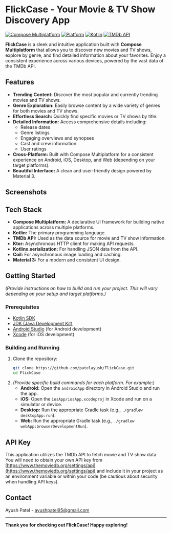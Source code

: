 # FlickCase - Your Movie & TV Show Discovery App

[![Compose Multiplatform](https://img.shields.io/badge/Compose%20Multiplatform-1.7.x-brightgreen)](https://kotlinlang.org/docs/compose-multiplatform.html)
[![Platform](https://img.shields.io/badge/platform-Android%20%7C%20iOS%20%7C%20Desktop%20%7C%20Web-lightgrey)](https://kotlinlang.org/docs/compose-multiplatform.html)
[![Kotlin](https://img.shields.io/badge/Kotlin-2.1.20-blue.svg)](https://kotlinlang.org/)
[![TMDb API](https://img.shields.io/badge/TMDb%20API-Used-yellow)](https://www.themoviedb.org/documentation/api)

**FlickCase** is a sleek and intuitive application built with **Compose Multiplatform** that allows you to discover new movies and TV shows, explore by genre, and find detailed information about your favorites. Enjoy a consistent experience across various devices, powered by the vast data of the TMDb API.

## Features

* **Trending Content:** Discover the most popular and currently trending movies and TV shows.
* **Genre Exploration:** Easily browse content by a wide variety of genres for both movies and TV shows.
* **Effortless Search:** Quickly find specific movies or TV shows by title.
* **Detailed Information:** Access comprehensive details including:
    * Release dates
    * Genre listings
    * Engaging overviews and synopses
    * Cast and crew information
    * User ratings
* **Cross-Platform:** Built with Compose Multiplatform for a consistent experience on Android, iOS, Desktop, and Web (depending on your target platforms).
* **Beautiful Interface:** A clean and user-friendly design powered by Material 3.

## Screenshots

## Tech Stack

* **Compose Multiplatform:** A declarative UI framework for building native applications across multiple platforms.
* **Kotlin:** The primary programming language.
* **TMDb API:** Used as the data source for movie and TV show information.
* **Ktor:** Asynchronous HTTP client for making API requests.
* **Kotlinx.serialization:** For handling JSON data from the API.
* **Coil:** For asynchronous image loading and caching.
* **Material 3:** For a modern and consistent UI design.

## Getting Started

*(Provide instructions on how to build and run your project. This will vary depending on your setup and target platforms.)*

### Prerequisites

* [Kotlin SDK](https://kotlinlang.org/docs/getting-started.html)
* [JDK (Java Development Kit)](https://openjdk.java.net/)
* [Android Studio](https://developer.android.com/studio/) (for Android development)
* [Xcode](https://developer.apple.com/xcode/) (for iOS development)

### Building and Running

1.  Clone the repository:
    ```bash
    git clone https://github.com/patelayush/FlickCase.git
    cd FlickCase
    ```
2.  *(Provide specific build commands for each platform. For example:)*
    * **Android:** Open the `androidApp` directory in Android Studio and run the app.
    * **iOS:** Open the `iosApp/iosApp.xcodeproj` in Xcode and run on a simulator or device.
    * **Desktop:** Run the appropriate Gradle task (e.g., `./gradlew desktopApp:run`).
    * **Web:** Run the appropriate Gradle task (e.g., `./gradlew webApp:browserDevelopmentRun`).

## API Key

This application utilizes the TMDb API to fetch movie and TV show data. You will need to obtain your own API key from [https://www.themoviedb.org/settings/api](https://www.themoviedb.org/settings/api) and include it in your project as an environment variable or within your code (be cautious about security when handling API keys).


## Contact

Ayush Patel - ayushpatel95@gmail.com

---

**Thank you for checking out FlickCase! Happy exploring!**
